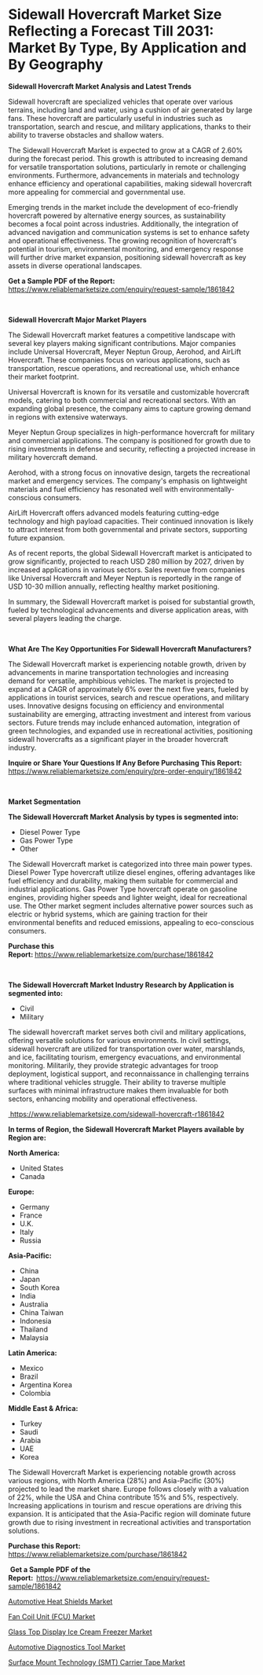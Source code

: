 <p><h1>Sidewall Hovercraft Market Size Reflecting a Forecast Till 2031: Market By Type, By Application and By Geography</h1></p><p><strong>Sidewall Hovercraft Market Analysis and Latest Trends</strong></p>
<p><p>Sidewall hovercraft are specialized vehicles that operate over various terrains, including land and water, using a cushion of air generated by large fans. These hovercraft are particularly useful in industries such as transportation, search and rescue, and military applications, thanks to their ability to traverse obstacles and shallow waters.</p><p>The Sidewall Hovercraft Market is expected to grow at a CAGR of 2.60% during the forecast period. This growth is attributed to increasing demand for versatile transportation solutions, particularly in remote or challenging environments. Furthermore, advancements in materials and technology enhance efficiency and operational capabilities, making sidewall hovercraft more appealing for commercial and governmental use. </p><p>Emerging trends in the market include the development of eco-friendly hovercraft powered by alternative energy sources, as sustainability becomes a focal point across industries. Additionally, the integration of advanced navigation and communication systems is set to enhance safety and operational effectiveness. The growing recognition of hovercraft's potential in tourism, environmental monitoring, and emergency response will further drive market expansion, positioning sidewall hovercraft as key assets in diverse operational landscapes.</p></p>
<p><strong>Get a Sample PDF of the Report:&nbsp;</strong> <a href="https://www.reliablemarketsize.com/enquiry/request-sample/1861842?utm_campaign=1140&utm_medium=2&utm_source=Github&utm_content=ia&utm_term=01112024&utm_id=sidewall-hovercraft">https://www.reliablemarketsize.com/enquiry/request-sample/1861842</a></p>
<p>&nbsp;</p>
<p><strong>Sidewall Hovercraft Major Market Players</strong></p>
<p><p>The Sidewall Hovercraft market features a competitive landscape with several key players making significant contributions. Major companies include Universal Hovercraft, Meyer Neptun Group, Aerohod, and AirLift Hovercraft. These companies focus on various applications, such as transportation, rescue operations, and recreational use, which enhance their market footprint.</p><p>Universal Hovercraft is known for its versatile and customizable hovercraft models, catering to both commercial and recreational sectors. With an expanding global presence, the company aims to capture growing demand in regions with extensive waterways.</p><p>Meyer Neptun Group specializes in high-performance hovercraft for military and commercial applications. The company is positioned for growth due to rising investments in defense and security, reflecting a projected increase in military hovercraft demand.</p><p>Aerohod, with a strong focus on innovative design, targets the recreational market and emergency services. The company's emphasis on lightweight materials and fuel efficiency has resonated well with environmentally-conscious consumers.</p><p>AirLift Hovercraft offers advanced models featuring cutting-edge technology and high payload capacities. Their continued innovation is likely to attract interest from both governmental and private sectors, supporting future expansion.</p><p>As of recent reports, the global Sidewall Hovercraft market is anticipated to grow significantly, projected to reach USD 280 million by 2027, driven by increased applications in various sectors. Sales revenue from companies like Universal Hovercraft and Meyer Neptun is reportedly in the range of USD 10-30 million annually, reflecting healthy market positioning.</p><p>In summary, the Sidewall Hovercraft market is poised for substantial growth, fueled by technological advancements and diverse application areas, with several players leading the charge.</p></p>
<p>&nbsp;</p>
<p><strong>What Are The Key Opportunities For Sidewall Hovercraft Manufacturers?</strong></p>
<p><p>The Sidewall Hovercraft market is experiencing notable growth, driven by advancements in marine transportation technologies and increasing demand for versatile, amphibious vehicles. The market is projected to expand at a CAGR of approximately 6% over the next five years, fueled by applications in tourist services, search and rescue operations, and military uses. Innovative designs focusing on efficiency and environmental sustainability are emerging, attracting investment and interest from various sectors. Future trends may include enhanced automation, integration of green technologies, and expanded use in recreational activities, positioning sidewall hovercrafts as a significant player in the broader hovercraft industry.</p></p>
<p><strong>Inquire or Share Your Questions If Any Before Purchasing This Report:</strong> <a href="https://www.reliablemarketsize.com/enquiry/pre-order-enquiry/1861842?utm_campaign=1140&utm_medium=2&utm_source=Github&utm_content=ia&utm_term=01112024&utm_id=sidewall-hovercraft">https://www.reliablemarketsize.com/enquiry/pre-order-enquiry/1861842</a></p>
<p>&nbsp;</p>
<p><strong>Market Segmentation</strong></p>
<p><strong>The Sidewall Hovercraft Market Analysis by types is segmented into:</strong></p>
<p><ul><li>Diesel Power Type</li><li>Gas Power Type</li><li>Other</li></ul></p>
<p><p>The Sidewall Hovercraft market is categorized into three main power types. Diesel Power Type hovercraft utilize diesel engines, offering advantages like fuel efficiency and durability, making them suitable for commercial and industrial applications. Gas Power Type hovercraft operate on gasoline engines, providing higher speeds and lighter weight, ideal for recreational use. The Other market segment includes alternative power sources such as electric or hybrid systems, which are gaining traction for their environmental benefits and reduced emissions, appealing to eco-conscious consumers.</p></p>
<p><strong>Purchase this Report:&nbsp;</strong><a href="https://www.reliablemarketsize.com/purchase/1861842?utm_campaign=1140&utm_medium=2&utm_source=Github&utm_content=ia&utm_term=01112024&utm_id=sidewall-hovercraft">https://www.reliablemarketsize.com/purchase/1861842</a></p>
<p>&nbsp;</p>
<p><strong>The Sidewall Hovercraft Market Industry Research by Application is segmented into:</strong></p>
<p><ul><li>Civil</li><li>Military</li></ul></p>
<p><p>The sidewall hovercraft market serves both civil and military applications, offering versatile solutions for various environments. In civil settings, sidewall hovercraft are utilized for transportation over water, marshlands, and ice, facilitating tourism, emergency evacuations, and environmental monitoring. Militarily, they provide strategic advantages for troop deployment, logistical support, and reconnaissance in challenging terrains where traditional vehicles struggle. Their ability to traverse multiple surfaces with minimal infrastructure makes them invaluable for both sectors, enhancing mobility and operational effectiveness.</p></p>
<p><a href="https://www.reliablemarketsize.com/sidewall-hovercraft-r1861842?utm_campaign=1140&utm_medium=2&utm_source=Github&utm_content=ia&utm_term=01112024&utm_id=sidewall-hovercraft">&nbsp;https://www.reliablemarketsize.com/sidewall-hovercraft-r1861842</a></p>
<p><strong>In terms of Region, the Sidewall Hovercraft Market Players available by Region are:</strong></p>
<p>
    <p> <strong> North America: </strong>
        <ul>
            <li>United States</li>
            <li>Canada</li>
        </ul>
        </p> 
    <p> <strong> Europe: </strong>
        <ul>
            <li>Germany</li>
            <li>France</li>
            <li>U.K.</li>
            <li>Italy</li>
            <li>Russia</li>
        </ul>
        </p> 
    <p> <strong> Asia-Pacific: </strong>
        <ul>
            <li>China</li>
            <li>Japan</li>
            <li>South Korea</li>
            <li>India</li>
            <li>Australia</li>
            <li>China Taiwan</li>
            <li>Indonesia</li>
            <li>Thailand</li>
            <li>Malaysia</li>
        </ul>
        </p> 
    <p> <strong> Latin America: </strong>
        <ul>
            <li>Mexico</li>
            <li>Brazil</li>
            <li>Argentina Korea</li>
            <li>Colombia</li>
        </ul>
        </p> 
    <p> <strong> Middle East & Africa: </strong>
        <ul>
            <li>Turkey</li>
            <li>Saudi</li>
            <li>Arabia</li>
            <li>UAE</li>
            <li>Korea</li>
        </ul>
    </p>
    </p>
<p><p>The Sidewall Hovercraft Market is experiencing notable growth across various regions, with North America (28%) and Asia-Pacific (30%) projected to lead the market share. Europe follows closely with a valuation of 22%, while the USA and China contribute 15% and 5%, respectively. Increasing applications in tourism and rescue operations are driving this expansion. It is anticipated that the Asia-Pacific region will dominate future growth due to rising investment in recreational activities and transportation solutions.</p></p>
<p><strong>Purchase this Report: </strong><a href="https://www.reliablemarketsize.com/purchase/1861842?utm_campaign=1140&utm_medium=2&utm_source=Github&utm_content=ia&utm_term=01112024&utm_id=sidewall-hovercraft">https://www.reliablemarketsize.com/purchase/1861842</a></p>
<p>&nbsp;<strong>Get a Sample PDF of the Report:&nbsp;&nbsp;</strong><a href="https://www.reliablemarketsize.com/enquiry/request-sample/1861842?utm_campaign=1140&utm_medium=2&utm_source=Github&utm_content=ia&utm_term=01112024&utm_id=sidewall-hovercraft">https://www.reliablemarketsize.com/enquiry/request-sample/1861842</a></p>
<p><strong></strong></p>
<p><p><a href="https://github.com/deshawnj39lau/Market-Research-Report-List-1/blob/main/automotive-heat-shields-market.md?utm_campaign=1140&utm_medium=2&utm_source=Github&utm_content=ia&utm_term=01112024&utm_id=sidewall-hovercraft">Automotive Heat Shields Market</a></p><p><a href="https://issuu.com/reportprime-2/docs/fan-coil-unit-fcu-market-size-2030._fc77f3adee3240?utm_campaign=1140&utm_medium=2&utm_source=Github&utm_content=ia&utm_term=01112024&utm_id=sidewall-hovercraft">Fan Coil Unit (FCU) Market</a></p><p><a href="https://issuu.com/reportprime-2/docs/glass-top-display-ice-cream-freezer_157c1571a271c5?utm_campaign=1140&utm_medium=2&utm_source=Github&utm_content=ia&utm_term=01112024&utm_id=sidewall-hovercraft">Glass Top Display Ice Cream Freezer Market</a></p><p><a href="https://github.com/b9uxfeyen/Market-Research-Report-List-1/blob/main/automotive-diagnostics-tool-market.md?utm_campaign=1140&utm_medium=2&utm_source=Github&utm_content=ia&utm_term=01112024&utm_id=sidewall-hovercraft">Automotive Diagnostics Tool Market</a></p><p><a href="https://www.linkedin.com/pulse/booming-surface-mount-technology-smt-carrier-tape-market-swsmf?utm_campaign=1140&utm_medium=2&utm_source=Github&utm_content=ia&utm_term=01112024&utm_id=sidewall-hovercraft">Surface Mount Technology (SMT) Carrier Tape Market</a></p></p>